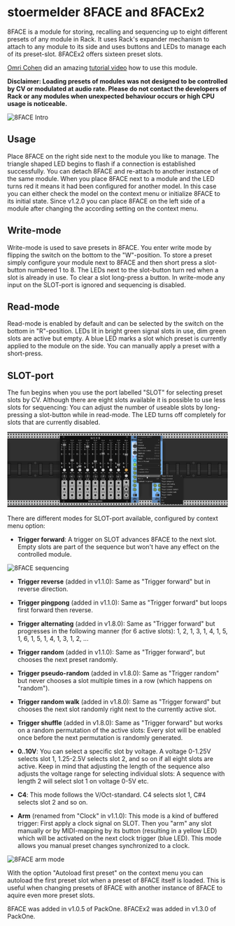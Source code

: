 # stoermelder 8FACE and 8FACEx2

8FACE is a module for storing, recalling and sequencing up to eight different presets of any module in Rack. It uses Rack's expander mechanism to attach to any module to its side and uses buttons and LEDs to manage each of its preset-slot. 8FACEx2 offers sixteen preset slots.

[Omri Cohen](https://omricohencomposer.bandcamp.com/) did an amazing [tutorial video](https://www.youtube.com/watch?v=S2j6W2nvuC8) how to use this module.

**Disclaimer: Loading presets of modules was not designed to be controlled by CV or modulated at audio rate. Please do not contact the developers of Rack or any modules when unexpected behaviour occurs or high CPU usage is noticeable.**

![8FACE Intro](./EightFace-intro.gif)

## Usage

Place 8FACE on the right side next to the module you like to manage. The triangle shaped LED begins to flash if a connection is established successfully. You can detach 8FACE and re-attach to another instance of the same module. When you place 8FACE next to a module and the LED turns red it means it had been configured for another model. In this case you can either check the model on the context menu or initialize 8FACE to its initial state. Since v1.2.0 you can place 8FACE on the left side of a module after changing the according setting on the context menu.

## Write-mode

Write-mode is used to save presets in 8FACE. You enter write mode by flipping the switch on the bottom to the "W"-position. To store a preset simply configure your module next to 8FACE and then short press a slot-button numbered 1 to 8. The LEDs next to the slot-button turn red when a slot is already in use. To clear a slot long-press a button. In write-mode any input on the SLOT-port is ignored and sequencing is disabled.

## Read-mode

Read-mode is enabled by default and can be selected by the switch on the bottom in "R"-position. LEDs lit in bright green signal slots in use, dim green slots are active but empty. A blue LED marks a slot which preset is currently applied to the module on the side. You can manually apply a preset with a short-press.

## SLOT-port

The fun begins when you use the port labelled "SLOT" for selecting preset slots by CV. Although there are eight slots available it is possible to use less slots for sequencing: You can adjust the number of useable slots by long-pressing a slot-button while in read-mode. The LED turns off completely for slots that are currently disabled.

![8FACE sequencing](./EightFace-context.png)

<a name="trigger-modes"></a>
There are different modes for SLOT-port available, configured by context menu option:

- **Trigger forward**: A trigger on SLOT advances 8FACE to the next slot. Empty slots are part of the sequence but won't have any effect on the controlled module.

![8FACE sequencing](./EightFace-trig.gif)

- **Trigger reverse** (added in v1.1.0): Same as "Trigger forward" but in reverse direction.

- **Trigger pingpong** (added in v1.1.0): Same as "Trigger forward" but loops first forward then reverse.

- **Trigger alternating** (added in v1.8.0): Same as "Trigger forward" but progresses in the following manner (for 6 active slots): 1, 2, 1, 3, 1, 4, 1, 5, 1, 6, 1, 5, 1, 4, 1, 3, 1, 2, ...

- **Trigger random** (added in v1.1.0): Same as "Trigger forward", but chooses the next preset randomly.

- **Trigger pseudo-random** (added in v1.8.0): Same as "Trigger random" but never chooses a slot multiple times in a row (which happens on "random").

- **Trigger random walk** (added in v1.8.0): Same as "Trigger forward" but chooses the next slot randomly right next to the currently active slot.

- **Trigger shuffle** (added in v1.8.0): Same as "Trigger forward" but works on a random permutation of the active slots: Every slot will be enabled once before the next permutation is randomly generated.

- **0..10V**: You can select a specific slot by voltage. A voltage 0-1.25V selects slot 1, 1.25-2.5V selects slot 2, and so on if all eight slots are active. Keep in mind that adjusting the length of the sequence also adjusts the voltage range for selecting individual slots: A sequence with length 2 will select slot 1 on voltage 0-5V etc.

- **C4**: This mode follows the V/Oct-standard. C4 selects slot 1, C#4 selects slot 2 and so on.

- **Arm** (renamed from "Clock" in v1.1.0): This mode is a kind of buffered trigger: First apply a clock signal on SLOT. Then you "arm" any slot manually or by MIDI-mapping by its button (resulting in a yellow LED) which will be activated on the next clock trigger (blue LED). This mode allows you manual preset changes synchronized to a clock.

![8FACE arm mode](./EightFace-clock.gif)

With the option "Autoload first preset" on the context menu you can autoload the first preset slot when a preset of 8FACE itself is loaded. This is useful when changing presets of 8FACE with another instance of 8FACE to aquire even more preset slots.

8FACE was added in v1.0.5 of PackOne. 8FACEx2 was added in v1.3.0 of PackOne.